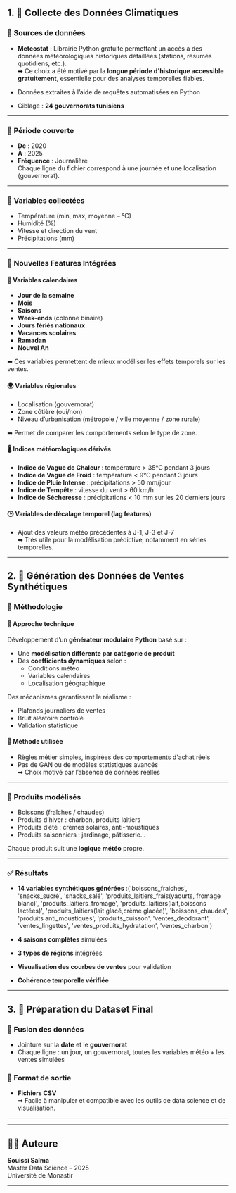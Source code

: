 ## 1. 📡 Collecte des Données Climatiques

### 🔹 Sources de données

- **Meteostat** : Librairie Python gratuite permettant un accès à des données météorologiques historiques détaillées (stations, résumés quotidiens, etc.).  
➡ Ce choix a été motivé par la **longue période d'historique accessible gratuitement**, essentielle pour des analyses temporelles fiables.

- Données extraites à l’aide de requêtes automatisées en Python
- Ciblage : **24 gouvernorats tunisiens**

---

### 🔹 Période couverte

- **De** : 2020  
- **À** : 2025   
- **Fréquence** : Journalière  
Chaque ligne du fichier correspond à une journée et une localisation (gouvernorat).

---

### 🔹 Variables collectées

- Température (min, max, moyenne – °C)  
- Humidité (%)  
- Vitesse et direction du vent  
- Précipitations (mm)

---

### 🔹 Nouvelles Features Intégrées

#### 📅 Variables calendaires

- **Jour de la semaine**
- **Mois**
- **Saisons**
- **Week-ends** (colonne binaire)
- **Jours fériés nationaux**
- **Vacances scolaires**
- **Ramadan**
- **Nouvel An**

➡ Ces variables permettent de mieux modéliser les effets temporels sur les ventes.

#### 🌍 Variables régionales

- Localisation (gouvernorat)
- Zone côtière (oui/non)
- Niveau d’urbanisation (métropole / ville moyenne / zone rurale)

➡ Permet de comparer les comportements selon le type de zone.

#### 🌡️ Indices météorologiques dérivés

- **Indice de Vague de Chaleur** : température > 35°C pendant 3 jours
- **Indice de Vague de Froid** : température < 9°C pendant 3 jours
- **Indice de Pluie Intense** : précipitations > 50 mm/jour
- **Indice de Tempête** : vitesse du vent > 60 km/h
- **Indice de Sécheresse** : précipitations < 10 mm sur les 20 derniers jours

#### 🕒 Variables de décalage temporel (lag features)

- Ajout des valeurs météo précédentes à J-1, J-3 et J-7  
➡ Très utile pour la modélisation prédictive, notamment en séries temporelles.

---

## 2. 🧪 Génération des Données de Ventes Synthétiques

### 🔷 Méthodologie

#### 🧰 Approche technique

Développement d’un **générateur modulaire Python** basé sur :
- Une **modélisation différente par catégorie de produit**
- Des **coefficients dynamiques** selon :
  - Conditions météo
  - Variables calendaires
  - Localisation géographique

Des mécanismes garantissent le réalisme :
- Plafonds journaliers de ventes
- Bruit aléatoire contrôlé
- Validation statistique

#### 🧠 Méthode utilisée

- Règles métier simples, inspirées des comportements d'achat réels
- Pas de GAN ou de modèles statistiques avancés  
➡ Choix motivé par l’absence de données réelles

---

### 🔸 Produits modélisés

- Boissons (fraîches / chaudes)
- Produits d’hiver : charbon, produits laitiers
- Produits d’été : crèmes solaires, anti-moustiques
- Produits saisonniers : jardinage, pâtisserie…

Chaque produit suit une **logique météo** propre.

---

### ✅ Résultats

- **14 variables synthétiques générées** :('boissons_fraiches', 'snacks_sucré', 'snacks_salé', 'produits_laitiers_frais(yaourts, fromage blanc)', 'produits_laitiers_fromage', 'produits_laitiers(lait,boissons lactées)', 'produits_laitiers(lait glacé,crème glacée)', 'boissons_chaudes', 'produits anti_moustiques', 'produits_cuisson', 'ventes_deodorant', 'ventes_lingettes', 'ventes_produits_hydratation', 'ventes_charbon')

- **4 saisons complètes** simulées
- **3 types de régions** intégrées
- **Visualisation des courbes de ventes** pour validation
- **Cohérence temporelle vérifiée**

---

## 3. 🧹 Préparation du Dataset Final

### 🔹 Fusion des données

- Jointure sur la **date** et le **gouvernorat**
- Chaque ligne : un jour, un gouvernorat, toutes les variables météo + les ventes simulées

### 🔹 Format de sortie

- **Fichiers CSV**  
➡ Facile à manipuler et compatible avec les outils de data science et de visualisation.

---


---

## 👩‍💻 Auteure

**Souissi Salma**  
Master Data Science – 2025  
Université de Monastir

---




